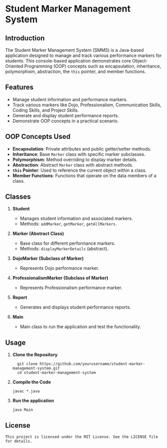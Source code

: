 # Student Marker Management System

## Introduction

The Student Marker Management System (SMMS) is a Java-based application designed to manage and track various performance markers for students. This console-based application demonstrates core Object-Oriented Programming (OOP) concepts such as encapsulation, inheritance, polymorphism, abstraction, the `this` pointer, and member functions.

## Features

- Manage student information and performance markers.
- Track various markers like Dojo, Professionalism, Communication Skills, Coding Skills, and Project Skills.
- Generate and display student performance reports.
- Demonstrate OOP concepts in a practical scenario.

## OOP Concepts Used

- **Encapsulation**: Private attributes and public getter/setter methods.
- **Inheritance**: Base `Marker` class with specific marker subclasses.
- **Polymorphism**: Method overriding to display marker details.
- **Abstraction**: Abstract `Marker` class with abstract methods.
- **`this` Pointer**: Used to reference the current object within a class.
- **Member Functions**: Functions that operate on the data members of a class.

## Classes

1. **Student**
   - Manages student information and associated markers.
   - Methods: `addMarker`, `getMarker`, `getAllMarkers`.

2. **Marker (Abstract Class)**
   - Base class for different performance markers.
   - Methods: `displayMarkerDetails` (abstract).

3. **DojoMarker (Subclass of Marker)**
   - Represents Dojo performance marker.

4. **ProfessionalismMarker (Subclass of Marker)**
   - Represents Professionalism performance marker.

5. **Report**
   - Generates and displays student performance reports.

6. **Main**
   - Main class to run the application and test the functionality.

## Usage

1. **Clone the Repository**

         git clone https://github.com/yourusername/student-marker-management-system.git
         cd student-marker-management-system

2. **Compile the Code**

       javac *.java

3. **Run the application**
   
       java Main


## License 

    This project is licensed under the MIT License. See the LICENSE file for details.

